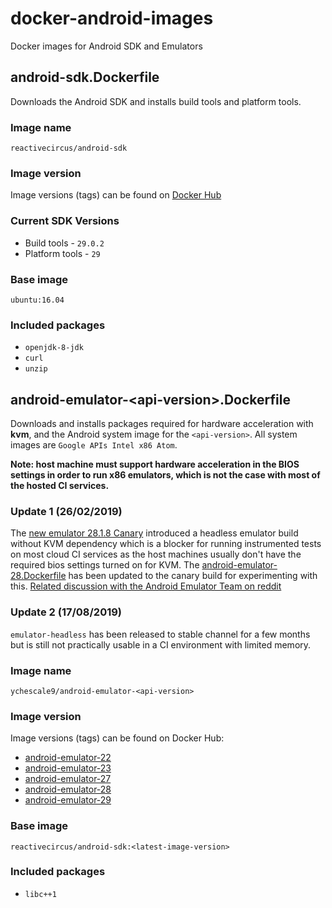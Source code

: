 # docker-android-images

Docker images for Android SDK and Emulators

## android-sdk.Dockerfile

Downloads the Android SDK and installs build tools and platform tools.

### Image name

`reactivecircus/android-sdk`

### Image version

Image versions (tags) can be found on [Docker Hub](https://hub.docker.com/r/reactivecircus/android-sdk/tags/)

### Current SDK Versions

* Build tools - `29.0.2`
* Platform tools - `29`

### Base image

`ubuntu:16.04`

### Included packages

* `openjdk-8-jdk`
* `curl`
* `unzip`

## android-emulator-&lt;api-version&gt;.Dockerfile

Downloads and installs packages required for hardware acceleration with **kvm**, and the Android system image for the `<api-version>`. All system images are `Google APIs Intel x86 Atom`.

**Note: host machine must support hardware acceleration in the BIOS settings in order to run x86 emulators, which is not the case with most of the hosted CI services.**

### Update 1 (26/02/2019)

The [new emulator 28.1.8 Canary](https://androidstudio.googleblog.com/2019/02/emulator-2818-canary.html) introduced a headless emulator build without KVM dependency which is a blocker for running instrumented tests on most cloud CI services as the host machines usually don't have the required bios settings turned on for KVM. The [android-emulator-28.Dockerfile](android-emulator-28.Dockerfile) has been updated to the canary build for experimenting with this. [Related discussion with the Android Emulator Team on reddit](https://www.reddit.com/r/androiddev/comments/atm3im/emulator_2818_canary/eh6uv01/?context=8&depth=9)

### Update 2 (17/08/2019)

`emulator-headless` has been released to stable channel for a few months but is still not practically usable in a CI environment with limited memory.

### Image name

`ychescale9/android-emulator-<api-version>`

### Image version

Image versions (tags) can be found on Docker Hub:
* [android-emulator-22](https://hub.docker.com/r/ychescale9/android-emulator-22/tags/)
* [android-emulator-23](https://hub.docker.com/r/ychescale9/android-emulator-23/tags/)
* [android-emulator-27](https://hub.docker.com/r/ychescale9/android-emulator-27/tags/)
* [android-emulator-28](https://hub.docker.com/r/reactivecircus/android-emulator-28/tags/)
* [android-emulator-29](https://hub.docker.com/r/reactivecircus/android-emulator-29/tags/)

### Base image

`reactivecircus/android-sdk:<latest-image-version>`

### Included packages

* `libc++1`

